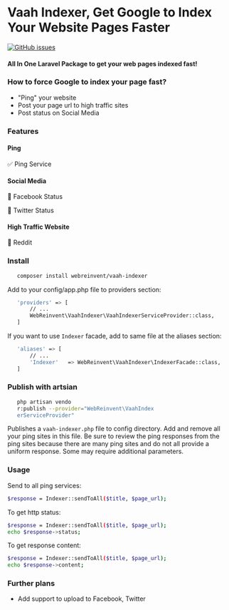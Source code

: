 Vaah Indexer, Get Google to Index Your Website Pages Faster
=====================================================

[![GitHub issues](https://img.shields.io/github/issues/webreinvent/vaah-indexer.svg)](https://github.com/webreinvent/vaah-indexer/issues)


#### All In One Laravel Package to get your web pages indexed fast!

### How to force Google to index your page fast?
- "Ping" your website
- Post your page url to high traffic sites
- Post status on Social Media

### Features


#### Ping
:white_check_mark: Ping Service

#### Social Media
:black_square_button: Facebook Status

:black_square_button: Twitter Status

#### High Traffic Website
:black_square_button: Reddit



### Install
```bash
   composer install webreinvent/vaah-indexer
```
 
Add to your config/app.php file to providers section:

```bash
   'providers' => [
       // ...
       WebReinvent\VaahIndexer\VaahIndexerServiceProvider::class,
   ]
```

If you want to use ```Indexer``` facade, add to same file at the aliases section:

```bash
   'aliases' => [
       // ...
       'Indexer'   => WebReinvent\VaahIndexer\IndexerFacade::class,
   ]
```

### Publish with artsian

```bash
   php artisan vendo
   r:publish --provider="WebReinvent\VaahIndex
   erServiceProvider"
```

Publishes a ```vaah-indexer.php``` file to config directory. Add and remove all your ping sites in this file. Be sure to review the ping responses from the ping sites because there are many ping sites and do not all provide a uniform response. Some may require additional parameters.


### Usage

Send to all ping services:
```bash
$response = Indexer::sendToAll($title, $page_url);
```

To get http status:
```bash
$response = Indexer::sendToAll($title, $page_url);
echo $response->status;
```

To get response content:
```bash
$response = Indexer::sendToAll($title, $page_url);
echo $response->content;
```

### Further plans
- Add support to upload to Facebook, Twitter
